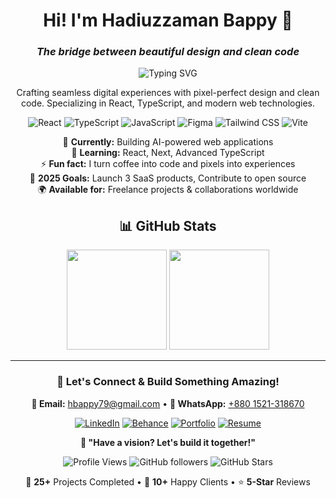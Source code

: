 <div align="center">

# Hi! I'm Hadiuzzaman Bappy 👋
### *The bridge between beautiful design and clean code*

<img src="https://readme-typing-svg.herokuapp.com?font=Fira+Code&duration=3000&pause=1000&color=6C63FF&center=true&vCenter=true&width=500&lines=UI%2FUX+Designer;Frontend+Developer;React+%7C+TypeScript+%7C+Figma" alt="Typing SVG" />

Crafting seamless digital experiences with pixel-perfect design and clean code. Specializing in React, TypeScript, and modern web technologies.

![React](https://img.shields.io/badge/React-61DAFB?style=flat-square&logo=react&logoColor=black)
![TypeScript](https://img.shields.io/badge/TypeScript-3178C6?style=flat-square&logo=typescript&logoColor=white)
![JavaScript](https://img.shields.io/badge/JavaScript-F7DF1E?style=flat-square&logo=javascript&logoColor=black)
![Figma](https://img.shields.io/badge/Figma-F24E1E?style=flat-square&logo=figma&logoColor=white)
![Tailwind CSS](https://img.shields.io/badge/Tailwind-38B2AC?style=flat-square&logo=tailwind-css&logoColor=white)
![Vite](https://img.shields.io/badge/Vite-646CFF?style=flat-square&logo=vite&logoColor=white)

🔭 **Currently:** Building AI-powered web applications  
🌱 **Learning:** React, Next, Advanced TypeScript  
⚡ **Fun fact:** I turn coffee into code and pixels into experiences  
🎯 **2025 Goals:** Launch 3 SaaS products, Contribute to open source  
🌍 **Available for:** Freelance projects & collaborations worldwide

## 📊 GitHub Stats

<img height="160em" src="https://github-readme-stats.vercel.app/api?username=HadiuzzamanBappy&show_icons=true&theme=tokyonight&count_private=true"/>
<img height="160em" src="https://github-readme-stats.vercel.app/api/top-langs/?username=HadiuzzamanBappy&layout=compact&theme=tokyonight"/>

---

### 🤝 Let's Connect & Build Something Amazing!

**📧 Email:** [hbappy79@gmail.com](mailto:hbappy79@gmail.com) • **📱 WhatsApp:** [+880 1521-318670](https://wa.me/8801521318670)

[![LinkedIn](https://img.shields.io/badge/LinkedIn-0077B5?style=flat-square&logo=linkedin&logoColor=white)](https://linkedin.com/in/hadiuzzamanbappy)
[![Behance](https://img.shields.io/badge/Behance-1769FF?style=flat-square&logo=behance&logoColor=white)](https://behance.net/hbappy79)
[![Portfolio](https://img.shields.io/badge/Portfolio-FF5722?style=flat-square&logo=todoist&logoColor=white)](https://hadiuzzamanbappy.vercel.app/)
[![Resume](https://img.shields.io/badge/Resume-09cb70?style=flat-square&logo=adobe-acrobat-reader&logoColor=white)](https://hadiuzzamanbappy.vercel.app/pdf/Resume.pdf)

**💫 "Have a vision? Let's build it together!"**

![Profile Views](https://komarev.com/ghpvc/?username=HadiuzzamanBappy&color=6C63FF&style=flat-square)
![GitHub followers](https://img.shields.io/github/followers/HadiuzzamanBappy?style=flat-square&color=6C63FF)
![GitHub Stars](https://img.shields.io/github/stars/HadiuzzamanBappy?affiliations=OWNER&style=flat-square&color=6C63FF)

🎨 **25+** Projects Completed • 💼 **10+** Happy Clients • ⭐ **5-Star** Reviews

</div>